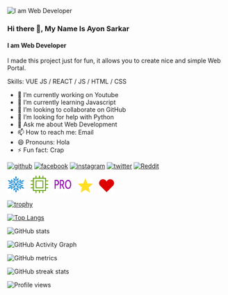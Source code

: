 ![I am Web Developer](https://i.imgur.com/rSRSYz2.gif)

### Hi there 👋, My Name Is Ayon Sarkar
#### I am Web Developer


I made this project just for fun, it allows you to create nice and simple Web Portal.

Skills: VUE JS / REACT / JS / HTML / CSS

- 🔭 I’m currently working on Youtube 
- 🌱 I’m currently learning Javascript 
- 👯 I’m looking to collaborate on GitHub 
- 🤔 I’m looking for help with Python 
- 💬 Ask me about Web Development 
- 📫 How to reach me: Email 
- 😄 Pronouns: Hola 
- ⚡ Fun fact: Crap 


[<img src='https://cdn.jsdelivr.net/npm/simple-icons@3.0.1/icons/github.svg' alt='github' height='40'>](https://github.com/Ayon9622)  [<img src='https://cdn.jsdelivr.net/npm/simple-icons@3.0.1/icons/facebook.svg' alt='facebook' height='40'>](https://www.facebook.com/ayonsarkar.a)  [<img src='https://cdn.jsdelivr.net/npm/simple-icons@3.0.1/icons/instagram.svg' alt='instagram' height='40'>](https://www.instagram.com/ayon_sarkar0/)  [<img src='https://cdn.jsdelivr.net/npm/simple-icons@3.0.1/icons/twitter.svg' alt='twitter' height='40'>](https://twitter.com/AyonSarkar18)  [<img src='https://cdn.jsdelivr.net/npm/simple-icons@3.0.1/icons/reddit.svg' alt='Reddit' height='40'>](https://www.reddit.com/user/ayon973)  

<a href='https://archiveprogram.github.com/'><img src='https://raw.githubusercontent.com/acervenky/animated-github-badges/master/assets/acbadge.gif' width='40' height='40'></a> <a href='https://docs.github.com/en/developers'><img src='https://raw.githubusercontent.com/acervenky/animated-github-badges/master/assets/devbadge.gif' width='40' height='40'></a> <a href='https://github.com/pricing'><img src='https://raw.githubusercontent.com/acervenky/animated-github-badges/master/assets/pro.gif' width='40' height='40'></a> <a href='https://stars.github.com/'><img src='https://raw.githubusercontent.com/acervenky/animated-github-badges/master/assets/starbadge.gif' width='35' height='35'></a> <a href='https://docs.github.com/en/github/supporting-the-open-source-community-with-github-sponsors'><img src='https://raw.githubusercontent.com/acervenky/animated-github-badges/master/assets/sponsorbadge.gif' width='35' height='35'></a> 

[![trophy](https://github-profile-trophy.vercel.app/?username=Ayon9622)](https://github.com/ryo-ma/github-profile-trophy)

[![Top Langs](https://github-readme-stats.vercel.app/api/top-langs/?username=Ayon9622)](https://github.com/anuraghazra/github-readme-stats)

![GitHub stats](https://github-readme-stats.vercel.app/api?username=Ayon9622&show_icons=true&count_private=true)  

![GitHub Activity Graph](https://activity-graph.herokuapp.com/graph?username=Ayon9622)  

![GitHub metrics](https://metrics.lecoq.io/Ayon9622)  

![GitHub streak stats](https://github-readme-streak-stats.herokuapp.com/?user=Ayon9622)  

![Profile views](https://gpvc.arturio.dev/Ayon9622)  
